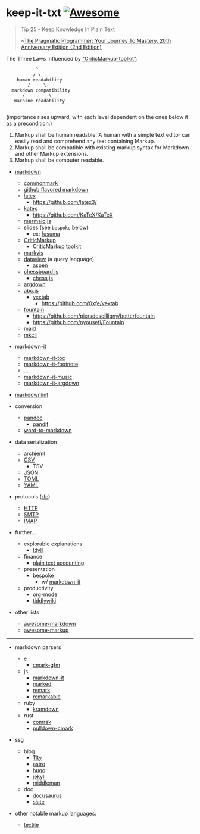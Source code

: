 # keep-it-txt [![Awesome](https://awesome.re/badge.svg)](https://awesome.re)

> Tip 25 - Keep Knowledge In Plain Text
> 
> ~<a target="_blank" href="https://www.amazon.com/gp/product/0135957052/ref=as_li_tl?ie=UTF8&camp=1789&creative=9325&creativeASIN=0135957052&linkCode=as2&tag=short2things-20&linkId=bdde2090bcfb3998e38a000d2e2cfc7a">The Pragmatic Programmer: Your Journey To Mastery, 20th Anniversary Edition (2nd Edition)</a>

The Three Laws influenced by ["CriticMarkup-toolkit"](https://github.com/CriticMarkup/CriticMarkup-toolkit#the-three-laws):

```
           ^
          / \
    human readability
        /     \	
  markdown compatibility
      /         \
   machine readability
     -------------
```

(importance rises upward, with each level dependent on the ones below it as a precondition.)

1. Markup shall be human readable. A human with a simple text editor can easily read and comprehend any text containing Markup.
2. Markup shall be compatible with existing markup syntax for Markdown and other Markup extensions.
3. Markup shall be computer readable.


- [markdown](https://github.com/mundimark/awesome-markdown)
  - [commonmark](https://spec.commonmark.org/)
  - [github flavored markdown](https://github.github.com/gfm/)
  - [latex](https://www.latex-project.org/)
  	- https://github.com/latex3/
  - [katex](https://katex.org/)
  	- https://github.com/KaTeX/KaTeX
  - [mermaid.js](https://github.com/mermaid-js/mermaid)
  - slides (see `bespoke` below)
  	- ex: [fusuma](https://github.com/hiroppy/fusuma)
  - [CriticMarkup](https://github.com/CriticMarkup/CriticMarkup-toolkit/)
  	- [CriticMarkup toolkit](https://github.com/CriticMarkup/CriticMarkup-toolkit)
  - [markvis](https://github.com/geekplux/markvis)
  - [dataview](https://github.com/blacksmithgu/obsidian-dataview) (a query language)
  	- [aspen](https://github.com/thepeergroup/aspen)
  - [chessboard.js](https://github.com/oakmac/chessboardjs/)
  	- [chess.js](https://github.com/jhlywa/chess.js)
  - [argdown](https://argdown.org/)
  - [abc.js](https://github.com/paulrosen/abcjs)
	- [vextab](https://vexflow.com/vextab/)
		- https://github.com/0xfe/vextab
  - [fountain](https://fountain.io/)
  	- https://github.com/piersdeseilligny/betterfountain
  	- https://github.com/nyousefi/Fountain
  - [maid](https://github.com/egoist/maid)
  - [mkcli](https://github.com/mkdoc/mkcli)
- [markdown-it](https://github.com/markdown-it/markdown-it)
	- [markdown-it-toc](https://github.com/jonschlinkert/markdown-toc)
	- [markdown-it-footnote](https://github.com/markdown-it/markdown-it-footnote)
	- ...
	- [markdown-it-music](https://github.com/music-markdown/markdown-it-music)
	- [markdown-it-argdown](https://github.com/christianvoigt/argdown/tree/master/packages/argdown-markdown-it-plugin)

- [markdownlint](https://github.com/DavidAnson/markdownlint)

- conversion
	- [pandoc](https://github.com/jgm/pandoc)
		- [pandif](https://github.com/davidar/pandiff)
	- [word-to-markdown](https://github.com/benbalter/word-to-markdown)

- data serialization
 	- [archieml](http://archieml.org/)
	- [CSV](https://www.loc.gov/preservation/digital/formats/fdd/fdd000323.shtml)
	  - TSV
	- [JSON](https://www.json.org/json-en.html)
	- [TOML](https://toml.io/en/)
	- [YAML](https://yaml.org/spec/)

- protocols ([rfc](https://www.rfc-editor.org/rfc/rfc-index.txt))
	- [HTTP](https://www.rfc-editor.org/rfc/rfc9110)
	- [SMTP](https://www.rfc-editor.org/rfc/rfc5321)
	- [IMAP](https://www.rfc-editor.org/rfc/rfc3501)

- further...
	- explorable explanations
		- [Idyll](https://github.com/idyll-lang/idyll)
	- finance
		- [plain text accounting](https://plaintextaccounting.org/)
	- presentation
		- [bespoke](https://github.com/bespokejs/bespoke)
			- w/ [markdown-it](https://github.com/fegemo/bespoke-markdownit)
	- productivity
		- [org-mode](https://orgmode.org/)
		- [tiddlywiki](https://tiddlywiki.com/)


- other lists
	- [awesome-markdown](https://github.com/mundimark/awesome-markdown)
	- [awesome-markup](https://github.com/croqaz/awesome-markup)

---

- markdown parsers
	- c
		- [cmark-gfm](https://github.com/github/cmark-gfm)
	- js
		- [markdown-it](https://github.com/markdown-it/markdown-it)
		- [marked](https://github.com/markedjs/marked)
		- [remark](https://github.com/remarkjs/remark)
		- [remarkable](https://github.com/jonschlinkert/remarkable)
	- ruby
		- [kramdown](https://github.com/gettalong/kramdown)
	- rust
		- [comrak](https://github.com/kivikakk/comrak)
		- [pulldown-cmark](https://github.com/raphlinus/pulldown-cmark)

- ssg
	- blog
		- [11ty](https://www.11ty.dev/)
		- [astro](https://astro.build/)
		- [hugo](https://gohugo.io/)
		- [jekyll](https://jekyllrb.com/)
		- [middleman](https://github.com/middleman/middleman)
	- doc
		- [docusaurus](https://docusaurus.io/)
		- [slate](https://github.com/slatedocs/slate)

- other notable markup languages:
	- [textile](https://textile-lang.com/)
